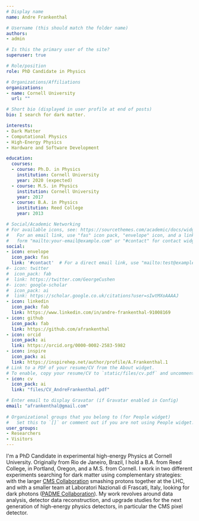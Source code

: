 ```yaml
---
# Display name
name: Andre Frankenthal

# Username (this should match the folder name)
authors:
- admin

# Is this the primary user of the site?
superuser: true

# Role/position
role: PhD Candidate in Physics

# Organizations/Affiliations
organizations:
- name: Cornell University
  url: ""

# Short bio (displayed in user profile at end of posts)
bio: I search for dark matter.

interests:
- Dark Matter
- Computational Physics
- High-Energy Physics
- Hardware and Software Development

education:
  courses:
  - course: Ph.D. in Physics
    institution: Cornell University
    year: 2020 (expected)
  - course: M.S. in Physics
    institution: Cornell University
    year: 2017
  - course: B.A. in Physics
    institution: Reed College
    year: 2013

# Social/Academic Networking
# For available icons, see: https://sourcethemes.com/academic/docs/widgets/#icons
#   For an email link, use "fas" icon pack, "envelope" icon, and a link in the
#   form "mailto:your-email@example.com" or "#contact" for contact widget.
social:
- icon: envelope
  icon_pack: fas
  link: '#contact'  # For a direct email link, use "mailto:test@example.org".
#- icon: twitter
#  icon_pack: fab
#  link: https://twitter.com/GeorgeCushen
#- icon: google-scholar
#  icon_pack: ai
#  link: https://scholar.google.co.uk/citations?user=sIwtMXoAAAAJ
- icon: linkedin
  icon_pack: fab
  link: https://www.linkedin.com/in/andre-frankenthal-91008169
- icon: github
  icon_pack: fab
  link: https://github.com/afrankenthal
- icon: orcid
  icon_pack: ai
  link: https://orcid.org/0000-0002-2583-5982
- icon: inspire
  icon_pack: ai
  link: https://inspirehep.net/author/profile/A.Frankenthal.1
# Link to a PDF of your resume/CV from the About widget.
# To enable, copy your resume/CV to `static/files/cv.pdf` and uncomment the lines below.  
- icon: cv
  icon_pack: ai
  link: "files/CV_AndreFrankenthal.pdf"

# Enter email to display Gravatar (if Gravatar enabled in Config)
email: "afrankenthal@gmail.com"
  
# Organizational groups that you belong to (for People widget)
#   Set this to `[]` or comment out if you are not using People widget.  
user_groups:
- Researchers
- Visitors
---
```


I'm a PhD Candidate in experimental high-energy Physics at Cornell University. Originally from Rio de Janeiro, Brazil, I hold a B.A. from Reed College, in Portland, Oregon, and a M.S. from Cornell. I work in two different experiments searching for dark matter using complementary strategies: with the larger [CMS Collaboration](https://cms.cern/collaboration) smashing protons together at the LHC, and with a smaller team at Laboratori Nazionali di Frascati, Italy, looking for dark photons ([PADME Collaboration](http://padme.lnf.infn.it/)). My work revolves around data analysis, detector data reconstruction, and upgrade studies for the next generation of high-energy physics detectors, in particular the CMS pixel detector. 
